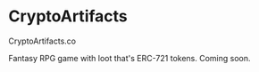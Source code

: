 # CryptoArtifacts
CryptoArtifacts.co

Fantasy RPG game with loot that's ERC-721 tokens.
Coming soon.
